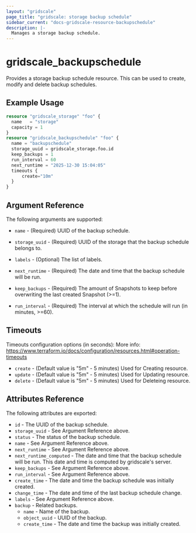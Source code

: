 ```yaml
---
layout: "gridscale"
page_title: "gridscale: storage backup schedule"
sidebar_current: "docs-gridscale-resource-backupschedule"
description: |-
  Manages a storage backup schedule.
---
```


# gridscale_backupschedule

Provides a storage backup schedule resource. This can be used to create, modify and delete backup schedules.

## Example Usage

```terraform
resource "gridscale_storage" "foo" {
  name   = "storage"
  capacity = 1
}
resource "gridscale_backupschedule" "foo" {
  name = "backupschedule"
  storage_uuid = gridscale_storage.foo.id
  keep_backups = 1
  run_interval = 60
  next_runtime = "2025-12-30 15:04:05"
  timeouts {
      create="10m"
  }
}
```

## Argument Reference

The following arguments are supported:

* `name` - (Required) UUID of the backup schedule.

* `storage_uuid` - (Required) UUID of the storage that the backup schedule belongs to.

* `labels` - (Optional) The list of labels.

* `next_runtime` - (Required) The date and time that the backup schedule will be run.

* `keep_backups` - (Required) The amount of Snapshots to keep before overwriting the last created Snapshot (>=1).

* `run_interval` - (Required) The interval at which the schedule will run (in minutes, >=60).

## Timeouts

Timeouts configuration options (in seconds):
More info: https://www.terraform.io/docs/configuration/resources.html#operation-timeouts

* `create` - (Default value is "5m" - 5 minutes) Used for Creating resource.
* `update` - (Default value is "5m" - 5 minutes) Used for Updating resource.
* `delete` - (Default value is "5m" - 5 minutes) Used for Deleteing resource.

## Attributes Reference

The following attributes are exported:

* `id` - The UUID of the backup schedule.
* `storage_uuid` - See Argument Reference above.
* `status` - The status of the backup schedule.
* `name` - See Argument Reference above.
* `next_runtime` - See Argument Reference above.
* `next_runtime_computed` - The date and time that the backup schedule will be run. This date and time is computed by gridscale's server.
* `keep_backups` - See Argument Reference above.
* `run_interval` - See Argument Reference above.
* `create_time` - The date and time the backup schedule was initially created.
* `change_time` - The date and time of the last backup schedule change.
* `labels` - See Argument Reference above.
* `backup` - Related backups.
    * `name` - Name of the backup.
    * `object_uuid` - UUID of the backup.
    * `create_time` - The date and time the backup was initially created.
